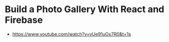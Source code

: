 # Build a Photo Gallery With React and Firebase

* <https://www.youtube.com/watch?v=vUe91uOx7R0&t=1s>